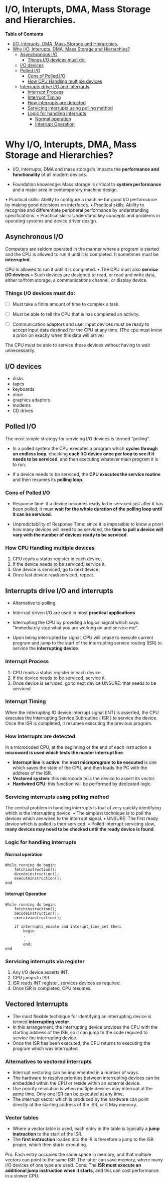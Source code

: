 # I/O, Interupts, DMA, Mass Storage and Hierarchies.
<!-- markdown-toc start - Don't edit this section. Run M-x markdown-toc-refresh-toc -->
**Table of Contents**

- [I/O, Interupts, DMA, Mass Storage and Hierarchies.](#io-interupts-dma-mass-storage-and-hierarchies)
- [Why I/O, Interupts, DMA, Mass Storage and Hierarchies?](#why-io-interupts-dma-mass-storage-and-hierarchies)
    - [Asynchronous I/O](#asynchronous-io)
        - [Things I/O devices must do:](#things-io-devices-must-do)
    - [I/O devices](#io-devices)
    - [Polled I/O](#polled-io)
        - [Cons of Polled I/O](#cons-of-polled-io)
        - [How CPU Handling multiple devices](#how-cpu-handling-multiple-devices)
    - [Interrupts drive I/O and interrupts](#interrupts-drive-io-and-interrupts)
        - [Interrupt Process](#interrupt-process)
        - [Interrupt Timing](#interrupt-timing)
        - [How interrupts are detected](#how-interrupts-are-detected)
        - [Servicing interrupts using polling method](#servicing-interrupts-using-polling-method)
        - [Logic for handling interrupts](#logic-for-handling-interrupts)
            - [Normal operation](#normal-operation)
            - [Interrupt Operation](#interrupt-operation)

<!-- markdown-toc end -->


# Why I/O, Interupts, DMA, Mass Storage and Hierarchies?

* I/O, interrupts, DMA and mass storage's impacts the **performance and functionality** of all modern devices.

* Foundation knowledge: Mass storage is critical to **system performance** and a major area in contemporary machine design.

• Practical skills: Ability to configure a machine for good I/O
performance by making good decisions on interfaces.
• Practical skills: Ability to recognise and differentiate
peripheral performance by understanding specifications.
• Practical skills: Understand key concepts and problems in operating systems and device driver design.

## Asynchronous I/O
Computers are seldom operated in the manner where a program is started and the CPU is allowed to run it until it is completed. It sometimes must be **interrupted**.

CPU is allowed to run it until it is completed.
• The CPU must also **service I/O devices** 
• Such devices are designed to read, or read and write data, either to/from storage, a communications channel, or display device.


### Things I/O devices must do:
  * [ ] Must take a finite amount of time to complex a task.
  
  * [ ] Must be able to tell the CPU that is has completed an activity.
  
  * [ ] Communication adaptors and user input devices must be ready to accept input data destined for the CPU at any time. (The cpu must know a priori on exactly when this data will arrive)

The CPU must be able to service these devices without having to wait unnecessarily.    
    

## I/O devices 
* disks
* tapes
* keyboards
* mice
* graphics adaptors
* modems 
* CD drives 


## Polled I/O
The most simple strategy for servicing I/O devices is termed “polling”.

* In a polled system the CPU executes a program which **cycles through an endless loop**, checking **each I/O device once per loop to see if it needs to be serviced**, and then executing whatever main program it is to run.

* If a device needs to be serviced, the **CPU executes the service routine** and then resumes its **polling loop**.

### Cons of Polled I/O
* Response time: if a device becomes ready to be serviced just after it has been polled, it must **wait for the whole duration of the polling loop until it can be serviced**.

* Unpredictability of Response Time: since it is impossible to know a priori how many devices will need to be serviced, the **time to poll a device will vary with the number of devices ready to be serviced**.

### How CPU Handling multiple devices

1. CPU reads a status register in each device.
2. If the device needs to be serviced, service it.
3. One device is serviced, go to next device.
4. Once last device read/serviced, repeat.
   
## Interrupts drive I/O and interrupts
* Alternative to polling.

* Interrupt driven I/O are used in most **practical applications**

* Interrupting the CPU by providing a logical signal which says: "Immediately stop what you are working on and service me".

* Upon being interrupted by signal, CPU will cease to execute current program and jump to the start of the interrupting service routing (ISR) to service the **interrupting device**.

### Interrupt Process
1. CPU reads a status register in each device.
2. If the device needs to be serviced, service it.
3. Once device is serviced, go to next device UNSURE: that needs to be serviced

### Interrupt Timing
When the interrupting IO device interrupt signal (INT) is asserted, the CPU executes the Interrupting Service Subroutine ( ISR ) to service the device. Once the ISR is completed, it resumes executing the previous program.


### How interrupts are detected
In a microcoded CPU, at the beginning or the end of each instruction a **microword is used which tests the master interrupt line**.
* **Interrupt line** is **active**: the **next microprogram to be executed** is one which saves the state of the CPU, and then loads the PC with the address of the ISR.
* **Vectored system**: this microcode tells the device to assert its vector.
* **Hardwired CPU**: this function will be performed by dedicated logic.


### Servicing interrupts using polling method
 The central problem in handling interrupts is that of very quickly identifying which is the interrupting device.
• The simplest technique is to poll the devices which are wired to the interrupt signal.
• UNSURE: The first ready device which is polled is then serviced.
• Polled interrupt servicing slow, **many devices may need to be checked until the ready device is found**.


### Logic for handling interrupts

#### Normal operation
```psedocode
While running do begin:
    fetchinstruction();
    decodeinstruction();
    executeinstruction();
end
```

#### Interrupt Operation
```pseudocode
While running do begin:
    fetchinstruction();
    decodeinstruction();
    executeinstruction();
    
    if interrupts_enable and interupt_line_set then:
        begin
        .
        .
        end;
end
```


### Servicing interrupts via register
1. Any I/O device asserts INT.
2. CPU jumps to ISR.
3. ISR reads INT register, services devices as required.
4. Once ISR is completed, CPU resumes.


## Vectored Interrupts

* The most flexible technique for identifying an interrupting device is termed **interrupting vector**.
* In this arrangement, the interrupting device provides the CPU with the starting address of the ISR, so it can jump to the code required to service the interrupting device.
* Once the ISR has been executed, the CPU returns to executing the program which was interrupted

### Alternatives to vectored interrupts
* Interrupt vectoring can be implemented in a number of ways.
* The hardware to resolve priorities between interrupting devices can be embedded within the CPU or reside within an external device.
* Use priority resolution is when multiple devices may interrupt at the same time. Only one ISR can be executed at any time.
* The interrupt vector which is produced by the hardware can point directly at the starting address of the ISR, or it May memory. 
  

### Vector tables
* Where a vector table is used, each entry in the table is typically a **jump instruction** to the start of the ISR.
* The **first instruction** loaded into the IR is therefore a jump to the ISR proper, which then starts executing.

Pro: Each entry occupies the same space in memory, and that multiple vectors can point to the same ISR. The latter can save memory, where many I/O devices of one type are used.
Cons: The **ISR must execute an additional jump instruction when it starts**, and this can cost performance in a slower CPU.
